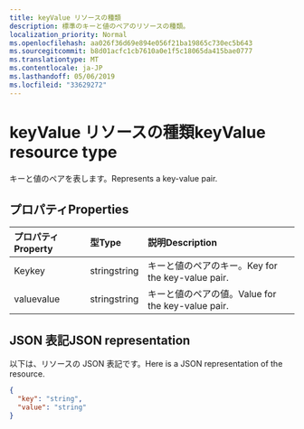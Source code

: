 ```yaml
---
title: keyValue リソースの種類
description: 標準のキーと値のペアのリソースの種類。
localization_priority: Normal
ms.openlocfilehash: aa026f36d69e894e056f21ba19865c730ec5b643
ms.sourcegitcommit: b8d01acfc1cb7610a0e1f5c18065da415bae0777
ms.translationtype: MT
ms.contentlocale: ja-JP
ms.lasthandoff: 05/06/2019
ms.locfileid: "33629272"
---
```

# <a name="keyvalue-resource-type"></a><span data-ttu-id="6ce28-103">keyValue リソースの種類</span><span class="sxs-lookup"><span data-stu-id="6ce28-103">keyValue resource type</span></span>

<span data-ttu-id="6ce28-104">キーと値のペアを表します。</span><span class="sxs-lookup"><span data-stu-id="6ce28-104">Represents a key-value pair.</span></span>

## <a name="properties"></a><span data-ttu-id="6ce28-105">プロパティ</span><span class="sxs-lookup"><span data-stu-id="6ce28-105">Properties</span></span>

| <span data-ttu-id="6ce28-106">プロパティ</span><span class="sxs-lookup"><span data-stu-id="6ce28-106">Property</span></span>     | <span data-ttu-id="6ce28-107">型</span><span class="sxs-lookup"><span data-stu-id="6ce28-107">Type</span></span>   |<span data-ttu-id="6ce28-108">説明</span><span class="sxs-lookup"><span data-stu-id="6ce28-108">Description</span></span>|
|:---------------|:--------|:----------|
|<span data-ttu-id="6ce28-109">Key</span><span class="sxs-lookup"><span data-stu-id="6ce28-109">key</span></span>|<span data-ttu-id="6ce28-110">string</span><span class="sxs-lookup"><span data-stu-id="6ce28-110">string</span></span>| <span data-ttu-id="6ce28-111">キーと値のペアのキー。</span><span class="sxs-lookup"><span data-stu-id="6ce28-111">Key for the key-value pair.</span></span> |
|<span data-ttu-id="6ce28-112">value</span><span class="sxs-lookup"><span data-stu-id="6ce28-112">value</span></span>|<span data-ttu-id="6ce28-113">string</span><span class="sxs-lookup"><span data-stu-id="6ce28-113">string</span></span>| <span data-ttu-id="6ce28-114">キーと値のペアの値。</span><span class="sxs-lookup"><span data-stu-id="6ce28-114">Value for the key-value pair.</span></span>|

## <a name="json-representation"></a><span data-ttu-id="6ce28-115">JSON 表記</span><span class="sxs-lookup"><span data-stu-id="6ce28-115">JSON representation</span></span>

<span data-ttu-id="6ce28-116">以下は、リソースの JSON 表記です。</span><span class="sxs-lookup"><span data-stu-id="6ce28-116">Here is a JSON representation of the resource.</span></span>

<!-- {
  "blockType": "resource",
  "optionalProperties": [

  ],
  "@odata.type": "microsoft.graph.keyValue"
}-->

```json
{
  "key": "string",
  "value": "string"
}
```

<!-- uuid: 8fcb5dbc-d5aa-4681-8e31-b001d5168d79
2015-10-25 14:57:30 UTC -->
<!--
{
  "type": "#page.annotation",
  "description": "keyValue resource",
  "keywords": "",
  "section": "documentation",
  "tocPath": ""
}
-->
